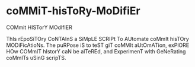 # coMMiT-hisToRy-MoDifiEr
COMmit HISTorY MOdIfIER

ThIs rEpoSiTOry CoNTAInS a SiMpLE SCRIPt To AUtomate coMmIt hisTOry MODiFicAtioNs. The puRPose iS to teST giT coMMIt aUtOmATion, exPlORE HOw COMmIT hIstorY caN be alTeREd, and ExperimenT wIth GeNeRating coMmITs uSinG scripTS.
